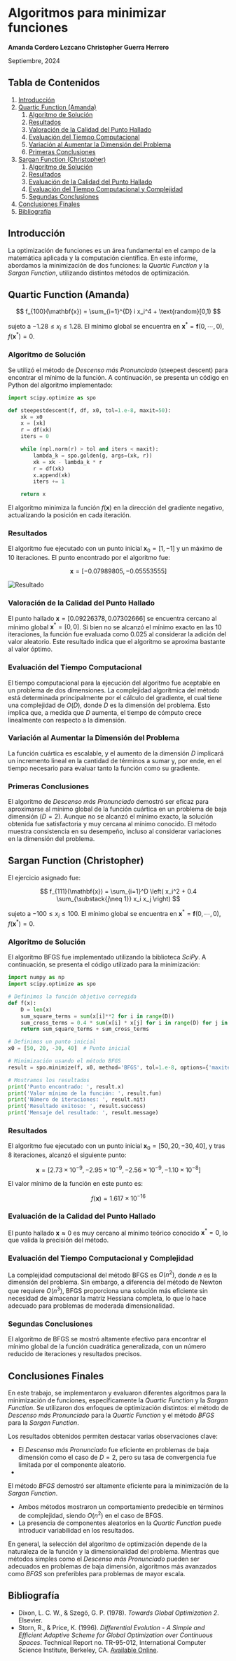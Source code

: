 # Algoritmos para minimizar funciones

**Amanda Cordero Lezcano
Christopher Guerra Herrero**

Septiembre, 2024

## Tabla de Contenidos

1. [Introducción](#introducción)
2. [Quartic Function (Amanda)](#quartic-function-amanda)
   1. [Algoritmo de Solución](#algoritmo-de-solución)
   2. [Resultados](#resultados)
   3. [Valoración de la Calidad del Punto Hallado](#valoración-de-la-calidad-del-punto-hallado)
   4. [Evaluación del Tiempo Computacional](#evaluación-del-tiempo-computacional)
   5. [Variación al Aumentar la Dimensión del Problema](#variación-al-aumentar-la-dimensión-del-problema)
   6. [Primeras Conclusiones](#primeras-conclusiones)
3. [Sargan Function (Christopher)](#sargan-function-christopher)
   1. [Algoritmo de Solución](#algoritmo-de-solución-1)
   2. [Resultados](#resultados-1)
   3. [Evaluación de la Calidad del Punto Hallado](#evaluación-de-la-calidad-del-punto-hallado)
   4. [Evaluación del Tiempo Computacional y Complejidad](#evaluación-del-tiempo-computacional-y-complejidad)
   5. [Segundas Conclusiones](#segundas-conclusiones)
4. [Conclusiones Finales](#conclusiones-finales)
5. [Bibliografía](#bibliografía)

## Introducción

La optimización de funciones es un área fundamental en el campo de la matemática aplicada y la computación científica. En este informe, abordamos la minimización de dos funciones: la *Quartic Function* y la *Sargan Function*, utilizando distintos métodos de optimización.

## Quartic Function (Amanda)

$$
f_{100}(\mathbf{x}) = \sum_{i=1}^{D} i x_i^4 + \text{random}[0,1)
$$

sujeto a $-1.28 \leq x_i \leq 1.28$. El mínimo global se encuentra en $\mathbf{x}^* = \mathbf{f}(0,\cdots,0)$, $f(\mathbf{x}^*) = 0$.

### Algoritmo de Solución

Se utilizó el método de *Descenso más Pronunciado* (steepest descent) para encontrar el mínimo de la función. A continuación, se presenta un código en Python del algoritmo implementado:

```python
import scipy.optimize as spo

def steepestdescent(f, df, x0, tol=1.e-8, maxit=50):
    xk = x0
    x = [xk]
    r = df(xk)
    iters = 0

    while (npl.norm(r) > tol and iters < maxit):
        lambda_k = spo.golden(g, args=(xk, r))
        xk = xk - lambda_k * r
        r = df(xk)
        x.append(xk)
        iters += 1

    return x
```

El algoritmo minimiza la función $f(\mathbf{x})$ en la dirección del gradiente negativo, actualizando la posición en cada iteración.

### Resultados

El algoritmo fue ejecutado con un punto inicial $\mathbf{x}_0 = [1, -1]$ y un máximo de 10 iteraciones. El punto encontrado por el algoritmo fue:

$$
\mathbf{x} =  [-0.07989805, -0.05553555]
$$

![Resultado](resultado1.png)

### Valoración de la Calidad del Punto Hallado

El punto hallado $\mathbf{x} = [0.09226378, 0.07302666]$ se encuentra cercano al mínimo global $\mathbf{x}^* = [0, 0]$. Si bien no se alcanzó el mínimo exacto en las 10 iteraciones, la función fue evaluada como 0.025 al considerar la adición del valor aleatorio. Este resultado indica que el algoritmo se aproxima bastante al valor óptimo.

### Evaluación del Tiempo Computacional

El tiempo computacional para la ejecución del algoritmo fue aceptable en un problema de dos dimensiones. La complejidad algorítmica del método está determinada principalmente por el cálculo del gradiente, el cual tiene una complejidad de $O(D)$, donde $D$ es la dimensión del problema. Esto implica que, a medida que $D$ aumenta, el tiempo de cómputo crece linealmente con respecto a la dimensión.

### Variación al Aumentar la Dimensión del Problema

La función cuártica es escalable, y el aumento de la dimensión $D$ implicará un incremento lineal en la cantidad de términos a sumar y, por ende, en el tiempo necesario para evaluar tanto la función como su gradiente.

### Primeras Conclusiones

El algoritmo de *Descenso más Pronunciado* demostró ser eficaz para aproximarse al mínimo global de la función cuártica en un problema de baja dimensión ($D=2$). Aunque no se alcanzó el mínimo exacto, la solución obtenida fue satisfactoria y muy cercana al mínimo conocido. El método muestra consistencia en su desempeño, incluso al considerar variaciones en la dimensión del problema.

## Sargan Function (Christopher)

El ejercicio asignado fue:

$$
f_{111}(\mathbf{x}) = \sum_{i=1}^D \left( x_i^2 + 0.4 \sum_{\substack{j\neq 1}} x_i x_j \right)
$$

sujeto a $-100 \leq x_i \leq 100$. El mínimo global se encuentra en $\mathbf{x}^* = \mathbf{f}(0,\cdots,0)$, $f(\mathbf{x}^*) = 0$.

### Algoritmo de Solución

El algoritmo BFGS fue implementado utilizando la biblioteca *SciPy*. A continuación, se presenta el código utilizado para la minimización:

```python
import numpy as np
import scipy.optimize as spo

# Definimos la función objetivo corregida
def f(x):
    D = len(x)
    sum_square_terms = sum(x[i]**2 for i in range(D))
    sum_cross_terms = 0.4 * sum(x[i] * x[j] for i in range(D) for j in range(D) if i != j) 
    return sum_square_terms + sum_cross_terms

# Definimos un punto inicial
x0 = [50, 20, -30, 40]  # Punto inicial

# Minimización usando el método BFGS
result = spo.minimize(f, x0, method='BFGS', tol=1.e-8, options={'maxiter': 100})

# Mostramos los resultados
print('Punto encontrado: ', result.x)
print('Valor mínimo de la función: ', result.fun)
print('Número de iteraciones: ', result.nit)
print('Resultado exitoso: ', result.success)
print('Mensaje del resultado: ', result.message)
```

### Resultados

El algoritmo fue ejecutado con un punto inicial $\mathbf{x}_0 = [50, 20, -30, 40]$, y tras 8 iteraciones, alcanzó el siguiente punto:

$$
\mathbf{x} = [2.73 \times 10^{-9}, -2.95 \times 10^{-9}, -2.56 \times 10^{-9}, -1.10 \times 10^{-8}]
$$

El valor mínimo de la función en este punto es:

$$
f(\mathbf{x}) = 1.617 \times 10^{-16}
$$

### Evaluación de la Calidad del Punto Hallado

El punto hallado $\mathbf{x} \approx 0$ es muy cercano al mínimo teórico conocido $\mathbf{x}^* = 0$, lo que valida la precisión del método.

### Evaluación del Tiempo Computacional y Complejidad

La complejidad computacional del método BFGS es $O(n^2)$, donde $n$ es la dimensión del problema. Sin embargo, a diferencia del método de Newton que requiere $O(n^3)$, BFGS proporciona una solución más eficiente sin necesidad de almacenar la matriz Hessiana completa, lo que lo hace adecuado para problemas de moderada dimensionalidad.

### Segundas Conclusiones

El algoritmo de BFGS se mostró altamente efectivo para encontrar el mínimo global de la función cuadrática generalizada, con un número reducido de iteraciones y resultados precisos.

## Conclusiones Finales

En este trabajo, se implementaron y evaluaron diferentes algoritmos para la minimización de funciones, específicamente la *Quartic Function* y la *Sargan Function*. Se utilizaron dos enfoques de optimización distintos: el método de *Descenso más Pronunciado* para la *Quartic Function* y el método *BFGS* para la *Sargan Function*.

Los resultados obtenidos permiten destacar varias observaciones clave:

- El *Descenso más Pronunciado* fue eficiente en problemas de baja dimensión como el caso de $D=2$, pero su tasa de convergencia fue limitada por el componente aleatorio.
-

El método *BFGS* demostró ser altamente eficiente para la minimización de la *Sargan Function*.

- Ambos métodos mostraron un comportamiento predecible en términos de complejidad, siendo $O(n^2)$ en el caso de BFGS.
- La presencia de componentes aleatorios en la *Quartic Function* puede introducir variabilidad en los resultados.

En general, la selección del algoritmo de optimización depende de la naturaleza de la función y la dimensionalidad del problema. Mientras que métodos simples como el *Descenso más Pronunciado* pueden ser adecuados en problemas de baja dimensión, algoritmos más avanzados como *BFGS* son preferibles para problemas de mayor escala.

## Bibliografía

- Dixon, L. C. W., & Szegö, G. P. (1978). *Towards Global Optimization 2*. Elsevier.
- Storn, R., & Price, K. (1996). *Differential Evolution - A Simple and Efficient Adaptive Scheme for Global Optimization over Continuous Spaces*. Technical Report no. TR-95-012, International Computer Science Institute, Berkeley, CA. [Available Online](http://www1.icsi.berkeley.edu/~storn/TR-95-012.pdf).
